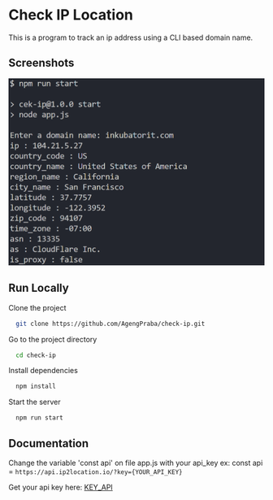 # Check IP Location

This is a program to track an ip address using a CLI based domain name.

## Screenshots

![App Screenshot](./image/Screenshot%202024-08-13%20184332.png)

## Run Locally

Clone the project

```bash
  git clone https://github.com/AgengPraba/check-ip.git
```

Go to the project directory

```bash
  cd check-ip
```

Install dependencies

```bash
  npm install
```

Start the server

```bash
  npm run start
```

## Documentation

Change the variable 'const api' on file app.js with your api_key
ex:
const api = `https://api.ip2location.io/?key={YOUR_API_KEY}`

Get your api key here:
[KEY_API](https://www.ip2location.io/dashboard)
